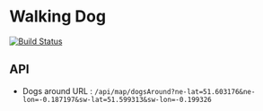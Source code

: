 Walking Dog
====
[![Build Status](https://travis-ci.org/paoesco/walkingdog.svg?branch=master)](https://travis-ci.org/paoesco/walkingdog)

## API

- Dogs around URL : `/api/map/dogsAround?ne-lat=51.603176&ne-lon=-0.187197&sw-lat=51.599313&sw-lon=-0.199326`